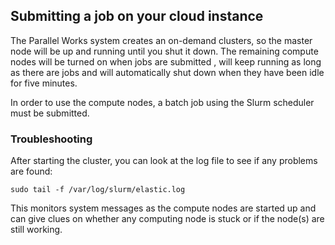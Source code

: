 ## Submitting a job on your cloud instance

The Parallel Works system creates an on-demand clusters, so the master node will be up and running until you shut it down. The remaining compute nodes will be turned on when jobs are submitted , will keep running as long as there are jobs and will automatically shut down when they have been idle for five minutes.

In order to use the compute nodes, a batch job using the Slurm scheduler must be submitted.



### Troubleshooting

After starting the cluster, you can look at the log file to see if any problems are found:

`sudo tail -f /var/log/slurm/elastic.log`

This monitors system messages as the compute nodes are started up and can give clues on whether any computing node is stuck or if the node(s) are still working.
